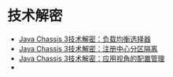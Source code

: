 # 技术解密

* [Java Chassis 3技术解密：负载均衡选择器](secrets/load-balancer.md)
* [Java Chassis 3技术解密：注册中心分区隔离](secrets/zone-isolation.md)
* [Java Chassis 3技术解密：应用视角的配置管理](secrets/applied-config.md)
* 